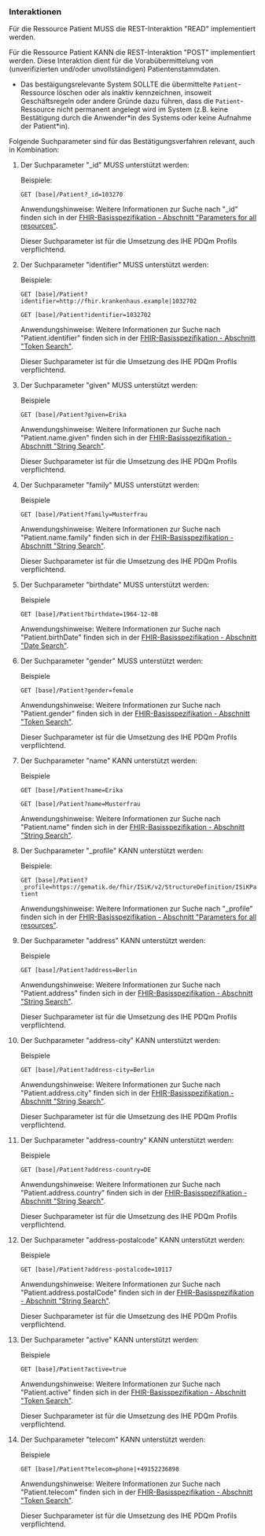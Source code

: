 ### Interaktionen

Für die Ressource Patient MUSS die REST-Interaktion "READ" implementiert werden.

Für die Ressource Patient KANN die REST-Interaktion "POST" implementiert werden. Diese Interaktion dient für die Vorabübermittelung von (unverifizierten und/oder unvollständigen) Patientenstammdaten.

* Das bestäigungsrelevante System SOLLTE die übermittelte ```Patient```-Ressource löschen oder als inaktiv kennzeichnen, insoweit Geschäftsregeln oder andere Gründe dazu führen, dass die ```Patient```-Ressource nicht permanent angelegt wird im System (z.B. keine Bestätigung durch die Anwender\*in des Systems oder keine Aufnahme der Patient\*in).

Folgende Suchparameter sind für das Bestätigungsverfahren relevant, auch in Kombination:

1. Der Suchparameter "_id" MUSS unterstützt werden:

    Beispiele:

    ```GET [base]/Patient?_id=103270```

    Anwendungshinweise: Weitere Informationen zur Suche nach "_id" finden sich in der [FHIR-Basisspezifikation - Abschnitt "Parameters for all resources"](http://hl7.org/fhir/R4/search.html#all).

    Dieser Suchparameter ist für die Umsetzung des IHE PDQm Profils verpflichtend.

1. Der Suchparameter "identifier" MUSS unterstützt werden:

    Beispiele:

    ```GET [base]/Patient?identifier=http://fhir.krankenhaus.example|1032702```

    ```GET [base]/Patient?identifier=1032702```

    Anwendungshinweise: Weitere Informationen zur Suche nach "Patient.identifier" finden sich in der [FHIR-Basisspezifikation - Abschnitt "Token Search"](http://hl7.org/fhir/R4/search.html#token).

    Dieser Suchparameter ist für die Umsetzung des IHE PDQm Profils verpflichtend.

1. Der Suchparameter "given" MUSS unterstützt werden:

    Beispiele

    ```GET [base]/Patient?given=Erika```

    Anwendungshinweise: Weitere Informationen zur Suche nach "Patient.name.given" finden sich in der [FHIR-Basisspezifikation - Abschnitt "String Search"](http://hl7.org/fhir/R4/search.html#string).

    Dieser Suchparameter ist für die Umsetzung des IHE PDQm Profils verpflichtend.

1. Der Suchparameter "family" MUSS unterstützt werden:

    Beispiele

    ```GET [base]/Patient?family=Musterfrau```

    Anwendungshinweise: Weitere Informationen zur Suche nach "Patient.name.family" finden sich in der [FHIR-Basisspezifikation - Abschnitt "String Search"](http://hl7.org/fhir/R4/search.html#string).

    Dieser Suchparameter ist für die Umsetzung des IHE PDQm Profils verpflichtend.

1. Der Suchparameter "birthdate" MUSS unterstützt werden:

    Beispiele

    ```GET [base]/Patient?birthdate=1964-12-08```

    Anwendungshinweise: Weitere Informationen zur Suche nach "Patient.birthDate" finden sich in der [FHIR-Basisspezifikation - Abschnitt "Date Search"](http://hl7.org/fhir/R4/search.html#date).

1. Der Suchparameter "gender" MUSS unterstützt werden:

    Beispiele

    ```GET [base]/Patient?gender=female```

    Anwendungshinweise: Weitere Informationen zur Suche nach "Patient.gender" finden sich in der [FHIR-Basisspezifikation - Abschnitt "Token Search"](http://hl7.org/fhir/R4/search.html#token).

    Dieser Suchparameter ist für die Umsetzung des IHE PDQm Profils verpflichtend.

1. Der Suchparameter "name" KANN unterstützt werden:

    Beispiele

    ```GET [base]/Patient?name=Erika```

    ```GET [base]/Patient?name=Musterfrau```

    Anwendungshinweise: Weitere Informationen zur Suche nach "Patient.name" finden sich in der [FHIR-Basisspezifikation - Abschnitt "String Search"](http://hl7.org/fhir/R4/search.html#string).

1. Der Suchparameter "_profile" KANN unterstützt werden:

    Beispiele:

    ```GET [base]/Patient?_profile=https://gematik.de/fhir/ISiK/v2/StructureDefinition/ISiKPatient```

    Anwendungshinweise: Weitere Informationen zur Suche nach "_profile" finden sich in der [FHIR-Basisspezifikation - Abschnitt "Parameters for all resources"](http://hl7.org/fhir/R4/search.html#all).

1. Der Suchparameter "address" KANN unterstützt werden:

    Beispiele

    ```GET [base]/Patient?address=Berlin```

    Anwendungshinweise: Weitere Informationen zur Suche nach "Patient.address" finden sich in der [FHIR-Basisspezifikation - Abschnitt "String Search"](http://hl7.org/fhir/R4/search.html#string).

    Dieser Suchparameter ist für die Umsetzung des IHE PDQm Profils verpflichtend.

1. Der Suchparameter "address-city" KANN unterstützt werden:

    Beispiele

    ```GET [base]/Patient?address-city=Berlin```

    Anwendungshinweise: Weitere Informationen zur Suche nach "Patient.address.city" finden sich in der [FHIR-Basisspezifikation - Abschnitt "String Search"](http://hl7.org/fhir/R4/search.html#string).

    Dieser Suchparameter ist für die Umsetzung des IHE PDQm Profils verpflichtend.

1. Der Suchparameter "address-country" KANN unterstützt werden:

    Beispiele

    ```GET [base]/Patient?address-country=DE```

    Anwendungshinweise: Weitere Informationen zur Suche nach "Patient.address.country" finden sich in der [FHIR-Basisspezifikation - Abschnitt "String Search"](http://hl7.org/fhir/R4/search.html#string).

    Dieser Suchparameter ist für die Umsetzung des IHE PDQm Profils verpflichtend.

1. Der Suchparameter "address-postalcode" KANN unterstützt werden:

    Beispiele

    ```GET [base]/Patient?address-postalcode=10117```

    Anwendungshinweise: Weitere Informationen zur Suche nach "Patient.address.postalCode" finden sich in der [FHIR-Basisspezifikation - Abschnitt "String Search"](http://hl7.org/fhir/R4/search.html#string).

    Dieser Suchparameter ist für die Umsetzung des IHE PDQm Profils verpflichtend.

1. Der Suchparameter "active" KANN unterstützt werden:

    Beispiele

    ```GET [base]/Patient?active=true```

    Anwendungshinweise: Weitere Informationen zur Suche nach "Patient.active" finden sich in der [FHIR-Basisspezifikation - Abschnitt "Token Search"](http://hl7.org/fhir/R4/search.html#token).

    Dieser Suchparameter ist für die Umsetzung des IHE PDQm Profils verpflichtend.

1. Der Suchparameter "telecom" KANN unterstützt werden:

    Beispiele

    ```GET [base]/Patient?telecom=phone|+49152236898```

    Anwendungshinweise: Weitere Informationen zur Suche nach "Patient.telecom" finden sich in der [FHIR-Basisspezifikation - Abschnitt "Token Search"](http://hl7.org/fhir/R4/search.html#token).

    Dieser Suchparameter ist für die Umsetzung des IHE PDQm Profils verpflichtend.
